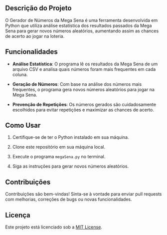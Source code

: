 ## Descrição do Projeto
O Gerador de Números da Mega Sena é uma ferramenta desenvolvida em Python que utiliza análise estatística dos resultados passados da Mega Sena para gerar novos números aleatórios, aumentando assim as chances de acerto ao jogar na loteria.

## Funcionalidades

- **Análise Estatística**: O programa lê os resultados da Mega Sena de um arquivo CSV e analisa quais números foram mais frequentes em cada coluna.
  
- **Geração de Números**: Com base na análise dos números mais frequentes, o programa gera novos números aleatórios para jogar na Mega Sena.

- **Prevenção de Repetições**: Os números gerados são cuidadosamente escolhidos para evitar repetições e maximizar as chances de acerto.

## Como Usar

1. Certifique-se de ter o Python instalado em sua máquina.
   
2. Clone este repositório em sua máquina local.

3. Execute o programa `megaSena.py` no terminal.

4. Siga as instruções para gerar novos números aleatórios.

## Contribuições

Contribuições são bem-vindas! Sinta-se à vontade para enviar pull requests com melhorias, correções de bugs ou novas funcionalidades.

## Licença

Este projeto está licenciado sob a [MIT License](LICENSE).
